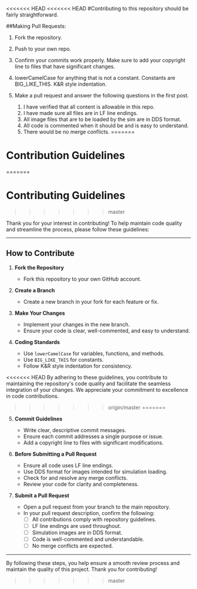 <<<<<<< HEAD
<<<<<<< HEAD
#Contributing to this repository should be fairly straightforward.

##Making Pull Requests:

1. Fork the repository.

2. Push to your own repo.

3. Confirm your commits work properly. Make sure to add your copyright line to files
   that have significant changes.

4. lowerCamelCase for anything that is not a constant. Constants are BIG_LIKE_THIS.
   K&R style indentation.

5. Make a pull request and answer the following questions in the first post.
   1. I have verified that all content is allowable in this repo.
   2. I have made sure all files are in LF line endings.
   3. All image files that are to be loaded by the sim are in DDS format.
   4. All code is commented when it should be and is easy to understand.
   5. There would be no merge conflicts.
=======
# Contribution Guidelines
=======
# Contributing Guidelines
>>>>>>> master

Thank you for your interest in contributing! To help maintain code quality and streamline the process, please follow these guidelines:

---

## How to Contribute

1. **Fork the Repository**
   - Fork this repository to your own GitHub account.

2. **Create a Branch**
   - Create a new branch in your fork for each feature or fix.

3. **Make Your Changes**
   - Implement your changes in the new branch.
   - Ensure your code is clear, well-commented, and easy to understand.

4. **Coding Standards**
   - Use `lowerCamelCase` for variables, functions, and methods.
   - Use `BIG_LIKE_THIS` for constants.
   - Follow K&R style indentation for consistency.

<<<<<<< HEAD
By adhering to these guidelines, you contribute to maintaining the repository's code quality and facilitate the seamless integration of your changes. We appreciate your commitment to excellence in code contributions.
>>>>>>> origin/master
=======
5. **Commit Guidelines**
   - Write clear, descriptive commit messages.
   - Ensure each commit addresses a single purpose or issue.
   - Add a copyright line to files with significant modifications.

6. **Before Submitting a Pull Request**
   - Ensure all code uses LF line endings.
   - Use DDS format for images intended for simulation loading.
   - Check for and resolve any merge conflicts.
   - Review your code for clarity and completeness.

7. **Submit a Pull Request**
   - Open a pull request from your branch to the main repository.
   - In your pull request description, confirm the following:
     - [ ] All contributions comply with repository guidelines.
     - [ ] LF line endings are used throughout.
     - [ ] Simulation images are in DDS format.
     - [ ] Code is well-commented and understandable.
     - [ ] No merge conflicts are expected.

---

By following these steps, you help ensure a smooth review process and maintain the quality of this project. Thank you for contributing!
>>>>>>> master
